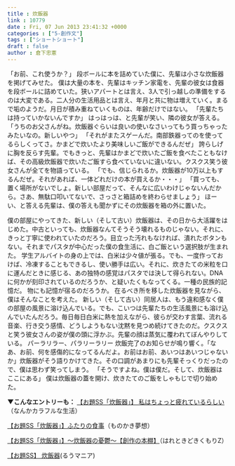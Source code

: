 ```yaml
---
title : 炊飯器
link : 10779
date : Fri, 07 Jun 2013 23:41:32 +0000
categories : ["5-創作文"]
tags : ["ショートショート"]
draft : false
author : 倉下忠憲
---
```


「お前、これ使うか？」
段ボールに本を詰めていた僕に、先輩は小さな炊飯器を掲げてみせた。
僕は大量の本を、先輩はキッチン家電を、先輩の彼女は食器を段ボールに詰めていた。狭いアパートとは言え、3人で引っ越しの準備をするのは大変である。二人分の生活用品とは言え、年月と共に物は増えていく。まるで垢のようだ。月日が積み重ねていくものは、年齢だけではない。
「先輩たちは持っていかないんですか」
はっはっは、と先輩が笑い、隣の彼女が答える。
「うちのお父さんがね。炊飯器ぐらいは良いの使いなさいってもう買っちゃったみたいなの。新しいやつ」
「それがまたスゲーんだ。南部鉄器ってのを使ってるらしくってさ。かまどで炊いたより美味しいご飯ができるんだぜ」
誇らしげに胸を反らす先輩。でもきっと、先輩はかまどで炊いたご飯を食べたこともなけば、その高級炊飯器で炊いたご飯すら食べていないに違いない。クスクス笑う彼女さんが全てを物語っている。
「でも、信じられるか。炊飯器が10万以上もするんだぜ。それがあれば、一体どれだけの本が買えるか・・・」
「買っても、置く場所がないでしょ。新しい部屋だって、そんなに広いわけじゃないんだから。さあ、無駄口叩いてないで、さっさと箱詰めを終わらせましょう」
ほーい、と答える先輩は、僕の答えも聞かずにその炊飯器を箱の外に置いた。

僕の部屋にやってきた、新しい（そして古い）炊飯器は、その日から大活躍をはじめた。中古といっても、炊飯器なんてそうそう壊れるものじゃない。それに、きっと丁寧に使われていたのだろう。目立った汚れもなければ、潰れたボタンもない。それまでパスタが中心だった僕の食生活に、白ご飯という選択肢が生まれた。
学生アルバイトの身の上では、白米は少々値が張る。でも、一度作っておけば、冷凍することもできるし、使い勝手は広い。それに、炊きたての米粒を口に運んだときに感じる、あの独特の感覚はパスタでは決して得られない。DNAに何かが刻印されているのだろうか、と疑いたくもなってくる。一種の民族的記憶だ。
物にも記憶が宿るのだろうか。
在るべき所を移した炊飯器を見ながら、僕はそんなことを考えた。
新しい（そして古い）同居人は、もう違和感なく僕の部屋の風景に溶け込んでいる。でも、こいつは先輩たちの生活風景にも溶け込んでいたんだろう。毎日毎日白米に熱を加えながら、彼らが交わす言葉、流れる音楽、行き交う感情、どうしようもない沈黙を見つめ続けてきたのだ。クスクスと笑う彼女さんの姿が僕の頭に浮かぶ。先輩の顔は蒸気に覆われてぼんやりしている。
パーラリラー、パラリーラリー
炊飯完了のお知らせが鳴り響く。「なあ、お前、何を感傷的になってるんだよ。お前はお前、あいつはあいつじゃないか」炊飯器がそう語りかけてきた。その口調があまりにも先輩そっくりだったので、僕は思わず笑ってしまう。
「そうですよね。僕は僕だ。そして、炊飯器はここにある」
僕は炊飯器の蓋を開け、炊きたてのご飯をしゃもじで切り始めた。

<strong>▼こんなエントリーも：</strong>
<a href="http://colorfullife.hatenablog.com/entry/2013/06/07/225601" target="_blank">【お題SS「炊飯器」】 私はちょっと疲れているらしい</a>（なんかカラフルな生活）

<a href="http://shigesato.hateblo.jp/entry/2013/06/07/235636" target="_blank">【お題SS「炊飯器」】ふたりの食事</a>（ものかき夢想）

<a href="http://toshi586014.net/2013/06/08/writingbookshelf-ricecooker/" target="_blank">【お題SS「炊飯器」】～炊飯器の憂鬱～【創作の本棚】</a>（はれときどきくもりZ）

<a href="http://ruumania.com/archives/652" target="_blank">【お題SS】 炊飯器</a>(るうマニア)
